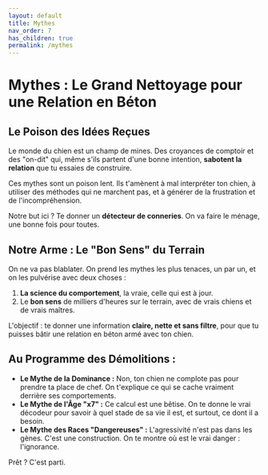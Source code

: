 ```yaml
---
layout: default
title: Mythes
nav_order: 7
has_children: true
permalink: /mythes
---
```


# **Mythes : Le Grand Nettoyage pour une Relation en Béton**

## **Le Poison des Idées Reçues**

Le monde du chien est un champ de mines. Des croyances de comptoir et des "on-dit" qui, même s'ils partent d'une bonne intention, **sabotent la relation** que tu essaies de construire.

Ces mythes sont un poison lent. Ils t'amènent à mal interpréter ton chien, à utiliser des méthodes qui ne marchent pas, et à générer de la frustration et de l'incompréhension.

Notre but ici ? Te donner un **détecteur de conneries**. On va faire le ménage, une bonne fois pour toutes.

## **Notre Arme : Le "Bon Sens" du Terrain**

On ne va pas blablater. On prend les mythes les plus tenaces, un par un, et on les pulvérise avec deux choses :
1.  **La science du comportement**, la vraie, celle qui est à jour.
2.  Le **bon sens** de milliers d'heures sur le terrain, avec de vrais chiens et de vrais maîtres.

L'objectif : te donner une information **claire, nette et sans filtre**, pour que tu puisses bâtir une relation en béton armé avec ton chien.

## **Au Programme des Démolitions :**

*   **Le Mythe de la Dominance :** Non, ton chien ne complote pas pour prendre ta place de chef. On t'explique ce qui se cache vraiment derrière ses comportements.
*   **Le Mythe de l'Âge "x7" :** Ce calcul est une bêtise. On te donne le vrai décodeur pour savoir à quel stade de sa vie il est, et surtout, ce dont il a besoin.
*   **Le Mythe des Races "Dangereuses" :** L'agressivité n'est pas dans les gènes. C'est une construction. On te montre où est le vrai danger : l'ignorance.

Prêt ? C'est parti.

